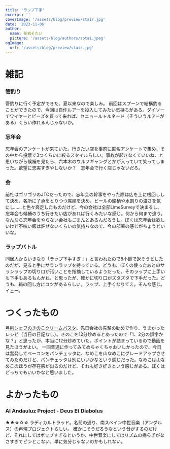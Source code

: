 ```yaml
---
title: 'ラップ下手'
excerpt: ''
coverImage: '/assets/blog/preview/stair.jpg'
date: '2023-11-06'
author:
  name: 花初そたい
  picture: '/assets/blog/authors/sotai.jpeg'
ogImage:
  url: '/assets/blog/preview/stair.jpg'
---
```

# 雑記
### 管釣り
管釣りに行く予定ができた。夏以来なので楽しみ。
前回はスプーンで結構釣ることができたので、今回は自作ルアーを投入してみたい気持ちがある。ダイソーでワイヤーとビーズを買って来れば、セニョールトルネード（そういうルアーがある）くらい作れるんじゃないか。

### 忘年会
忘年会のアンケートが来ていた。行きたい店を事前に匿名アンケートで集め、その中から投票で3つくらいに絞るスタイルらしい。事故が起きなくていいね、と思いながら候補を見たら、六本木のウルフギャングとかが入っていて笑ってしまった。欲望に忠実すぎやしないか？　忘年会で行く店じゃないだろ。

### 会
前社はゴリゴリのJTCだったので、忘年会の幹事をやった際は店を上に根回しして決め、各所に了承をとりつつ席順を決め、ビールの銘柄や水割りの濃さを気にし……と色々奔走したものだけど、今の会社は全部LimeSurveyで決まるし、忘年会も候補のうち行きたい店があれば行くみたいな感じ。何から何まで違う。なんなら忘年会をやらない会社もごまんとあるんだろうし。ぼくは忘年会は欲しいけど不味い飯は許せないくらいの気持ちなので、今の部署の感じがちょうどいいな。

### ラップバトル
同居人からいきなり「ラップ下手すぎ！」と言われたので8小節で返そうとしたのだが、見ると手にサランラップを持っている。どうも、ぼくの使ったあとのサランラップの切り口が汚いことを指摘しているようだった。そのラップに上手いも下手もあるもんかね、と思ったが、確かに切り口がズタズタで下手だった。どうも、箱の回し方にコツがあるらしい。ラップ、上手くなりてえ。そんな感じ。イェー。

# つくったもの
[弓削シェフのきのこクリームパスタ](https://www.kurashiru.com/recipes/bc984ff5-f356-4565-a9a6-705b7fa7bf0b)。先日会社の先輩の勧めで作り、うまかったレシピ（当日の日記なし）。きのこを12分炒めるとあったので「1、2分の誤字かな？」と思ったが、本当に12分炒めていた。ポイントが詰まっているので動画を見たほうがよい。
一回普通に作ってみてめちゃくちゃおいしかったので、今日は奮発してベーコンをパンチェッタに、なめこを山なめこにグレードアップさせてみたのだけど、パンチェッタは別にいいかなという感じだった。なめこは山なめこのほうが存在感が出るのだけど、それも好き好きという感じがある。ぼくはどっちでもいいかなと思いました。

# よかったもの
### Al Andauluz Project - Deus Et Diabolus
★★☆☆☆
ラディカルトラッド。名前の通り、南スペイン中世音楽（アンダルス）の再現プロジェクトらしい。
確かにそうだろうなという音がするのだけど、それにしてはポップすぎるというか、中世音楽にしてはリズムの揺らぎがなさすぎてピンとこない。単に気分じゃないのかもしれない。

